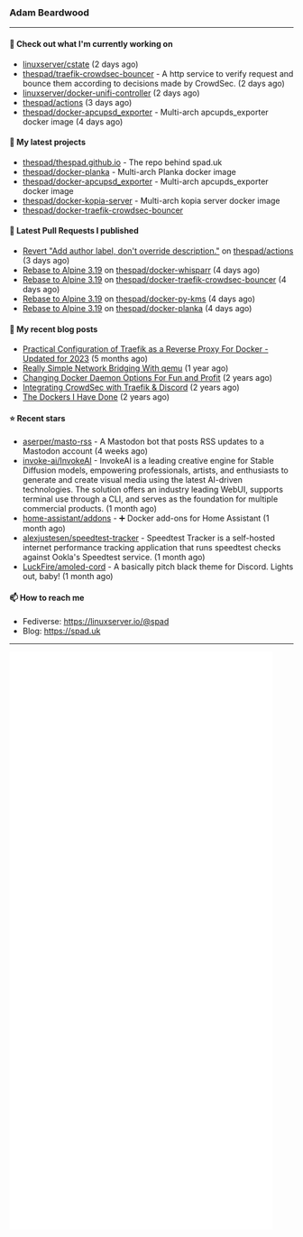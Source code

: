 ### Adam Beardwood
---
#### 👷 Check out what I'm currently working on

- [linuxserver/cstate](https://github.com/linuxserver/cstate) (2 days ago)
- [thespad/traefik-crowdsec-bouncer](https://github.com/thespad/traefik-crowdsec-bouncer) - A http service to verify request and bounce them according to decisions made by CrowdSec. (2 days ago)
- [linuxserver/docker-unifi-controller](https://github.com/linuxserver/docker-unifi-controller) (2 days ago)
- [thespad/actions](https://github.com/thespad/actions) (3 days ago)
- [thespad/docker-apcupsd_exporter](https://github.com/thespad/docker-apcupsd_exporter) - Multi-arch apcupds_exporter docker image (4 days ago)

#### 🌱 My latest projects

- [thespad/thespad.github.io](https://github.com/thespad/thespad.github.io) - The repo behind spad.uk
- [thespad/docker-planka](https://github.com/thespad/docker-planka) - Multi-arch Planka docker image
- [thespad/docker-apcupsd_exporter](https://github.com/thespad/docker-apcupsd_exporter) - Multi-arch apcupds_exporter docker image
- [thespad/docker-kopia-server](https://github.com/thespad/docker-kopia-server) - Multi-arch kopia server docker image 
- [thespad/docker-traefik-crowdsec-bouncer](https://github.com/thespad/docker-traefik-crowdsec-bouncer)

#### 🔨 Latest Pull Requests I published

- [Revert &#34;Add author label, don&#39;t override description.&#34;](https://github.com/thespad/actions/pull/89) on [thespad/actions](https://github.com/thespad/actions) (3 days ago)
- [Rebase to Alpine 3.19](https://github.com/thespad/docker-whisparr/pull/16) on [thespad/docker-whisparr](https://github.com/thespad/docker-whisparr) (4 days ago)
- [Rebase to Alpine 3.19](https://github.com/thespad/docker-traefik-crowdsec-bouncer/pull/5) on [thespad/docker-traefik-crowdsec-bouncer](https://github.com/thespad/docker-traefik-crowdsec-bouncer) (4 days ago)
- [Rebase to Alpine 3.19](https://github.com/thespad/docker-py-kms/pull/34) on [thespad/docker-py-kms](https://github.com/thespad/docker-py-kms) (4 days ago)
- [Rebase to Alpine 3.19](https://github.com/thespad/docker-planka/pull/3) on [thespad/docker-planka](https://github.com/thespad/docker-planka) (4 days ago)

#### 📜 My recent blog posts

- [Practical Configuration of Traefik as a Reverse Proxy For Docker - Updated for 2023](https://www.spad.uk/posts/practical-configuration-of-traefik-as-a-reverse-proxy-for-docker-updated-for-2023/) (5 months ago)
- [Really Simple Network Bridging With qemu](https://www.spad.uk/posts/really-simple-network-bridging-with-qemu/) (1 year ago)
- [Changing Docker Daemon Options For Fun and Profit](https://www.spad.uk/posts/changing-docker-daemon-options-for-fun-and-profit/) (2 years ago)
- [Integrating CrowdSec with Traefik &amp; Discord](https://www.spad.uk/posts/integrating-crowdsec-with-traefik-discord/) (2 years ago)
- [The Dockers I Have Done](https://www.spad.uk/posts/the-dockers-i-have-done/) (2 years ago)

#### ⭐ Recent stars

- [aserper/masto-rss](https://github.com/aserper/masto-rss) - A Mastodon bot that posts RSS updates to a Mastodon account (4 weeks ago)
- [invoke-ai/InvokeAI](https://github.com/invoke-ai/InvokeAI) - InvokeAI is a leading creative engine for Stable Diffusion models, empowering professionals, artists, and enthusiasts to generate and create visual media using the latest AI-driven technologies. The solution offers an industry leading WebUI, supports terminal use through a CLI, and serves as the foundation for multiple commercial products. (1 month ago)
- [home-assistant/addons](https://github.com/home-assistant/addons) - :heavy_plus_sign: Docker add-ons for Home Assistant (1 month ago)
- [alexjustesen/speedtest-tracker](https://github.com/alexjustesen/speedtest-tracker) - Speedtest Tracker is a self-hosted internet performance tracking application that runs speedtest checks against Ookla&#39;s Speedtest service. (1 month ago)
- [LuckFire/amoled-cord](https://github.com/LuckFire/amoled-cord) - A basically pitch black theme for Discord. Lights out, baby! (1 month ago)

#### 📫 How to reach me
- Fediverse: https://linuxserver.io/@spad
- Blog: https://spad.uk
---
<img src="https://raw.githubusercontent.com/thespad/thespad/main/github-metrics.svg">
